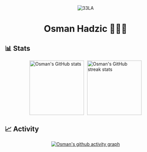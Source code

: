 <div align="center">
    <img src="./assets/img/33LA.gif" alt="33LA" />
    <h1>Osman Hadzic 👨🏼‍💻</h1>
</div>

<h2>📊 Stats</h3>

<div style="display: flex; justify-content: center;">
    <span style="margin-right: 10px;">
        <img height="170em" src="https://github-readme-stats.vercel.app/api?username=osmanhadzic&show_icons=true&theme=dark" alt="Osman's GitHub stats" />
    </span>
    <span>
        <img height="170em" src="https://github-readme-streak-stats.herokuapp.com?user=osmanhadzic&theme=dark&background=282C34&ring=CE676E&fire=8DB473&currStreakNum=CE676E&currStreakLabel=CE676E&sideLabels=CE676E" alt="Osman's GitHub streak stats" />
    </span>
</div>
<h2>📈 Activity</h3>

<div style="display: flex; justify-content: center;">
    <a href="https://github.com/ashutosh00710/github-readme-activity-graph">
        <img src="https://github-readme-activity-graph.vercel.app/graph?username=osmanhadzic&theme=react-dark" alt="Osman's github activity graph" />
    </a>
</div>

<!--
**osmanhadzic/osmanhadzic** is a ✨ _special_ ✨ repository because its `README.md` (this file) appears on your GitHub profile.

Here are some ideas to get you started:

- 🔭 I’m currently working on ...
- 🌱 I’m currently learning ...
- 👯 I’m looking to collaborate on ...
- 🤔 I’m looking for help with ...
- 💬 Ask me about ...
- 📫 How to reach me: ...
- 😄 Pronouns: ...
- ⚡ Fun fact: ...
-->
